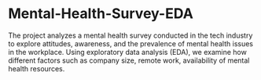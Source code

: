 # Mental-Health-Survey-EDA
The project analyzes a mental health survey conducted in the tech industry to explore attitudes, awareness, and the prevalence of mental health issues in the workplace. Using exploratory data analysis (EDA), we examine how different factors such as company size, remote work, availability of mental health resources.
